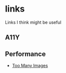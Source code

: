 # links
Links I think might be useful

## A11Y

## Performance
* [Too Many Images](https://github.com/addyosmani/tmi)